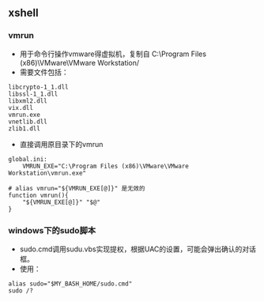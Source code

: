 ## xshell

### vmrun

+ 用于命令行操作vmware得虚拟机，复制自 C:\Program Files (x86)\VMware\VMware Workstation/
+ 需要文件包括：

```shell
libcrypto-1_1.dll  
libssl-1_1.dll  
libxml2.dll  
vix.dll  
vmrun.exe  
vnetlib.dll  
zlib1.dll
```

+ 直接调用原目录下的vmrun

```shell
global.ini: 
    VMRUN_EXE="C:\Program Files (x86)\VMware\VMware Workstation\vmrun.exe"

# alias vmrun="${VMRUN_EXE[@]}" 是无效的
function vmrun(){
    "${VMRUN_EXE[@]}" "$@"
}
```

### windows下的sudo脚本

+ sudo.cmd调用sudu.vbs实现提权，根据UAC的设置，可能会弹出确认的对话框。
+ 使用：

```shell
alias sudo="$MY_BASH_HOME/sudo.cmd"
sudo /?
```
